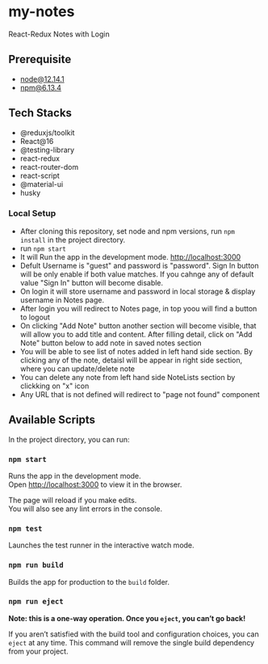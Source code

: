 # my-notes

React-Redux Notes with Login

## Prerequisite

- node@12.14.1
- npm@6.13.4

## Tech Stacks

- @reduxjs/toolkit
- React@16
- @testing-library
- react-redux
- react-router-dom
- react-script
- @material-ui
- husky

### Local Setup

- After cloning this repository, set node and npm versions, run `npm install` in the project directory.
- run `npm start`
- It will Run the app in the development mode. [http://localhost:3000](http://localhost:3000)<br />
- Defult Username is "guest" and password is "password". Sign In button will be only enable if both value matches. If you cahnge any of default value "Sign In" button will become disable.
- On login it will store username and password in local storage & display username in Notes page.
- After login you will redirect to Notes page, in top yoou will find a button to logout
- On clicking "Add Note" button another section will become visible, that will allow you to add title and content. After filling detail, click on "Add Note" button below to add note in saved notes section
- You will be able to see list of notes added in left hand side section.
  By clicking any of the note, detaisl will be appear in right side section, where you can update/delete note
- You can delete any note from left hand side NoteLists section by clickking on "x" icon
- Any URL that is not defined will redirect to "page not found" component

## Available Scripts

In the project directory, you can run:

### `npm start`

Runs the app in the development mode.<br />
Open [http://localhost:3000](http://localhost:3000) to view it in the browser.

The page will reload if you make edits.<br />
You will also see any lint errors in the console.

### `npm test`

Launches the test runner in the interactive watch mode.<br />

### `npm run build`

Builds the app for production to the `build` folder.<br />

### `npm run eject`

**Note: this is a one-way operation. Once you `eject`, you can’t go back!**

If you aren’t satisfied with the build tool and configuration choices, you can `eject` at any time. This command will remove the single build dependency from your project.
